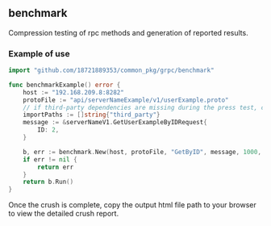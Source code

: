## benchmark

Compression testing of rpc methods and generation of reported results.

### Example of use

```go
import "github.com/18721889353/common_pkg/grpc/benchmark"

func benchmarkExample() error {
	host := "192.168.209.8:8282"
	protoFile := "api/serverNameExample/v1/userExample.proto"
	// if third-party dependencies are missing during the press test, copy them to the project's third_party directory (not including the import path)
	importPaths := []string{"third_party"}
	message := &serverNameV1.GetUserExampleByIDRequest{
		ID: 2,
	}

	b, err := benchmark.New(host, protoFile, "GetByID", message, 1000, importPaths...)
	if err != nil {
		return err
	}
	return b.Run()
}
```

Once the crush is complete, copy the output html file path to your browser to view the detailed crush report.
